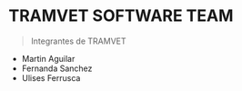 # TRAMVET SOFTWARE TEAM

> Integrantes de TRAMVET

- Martin Aguilar
- Fernanda Sanchez
- Ulises Ferrusca
